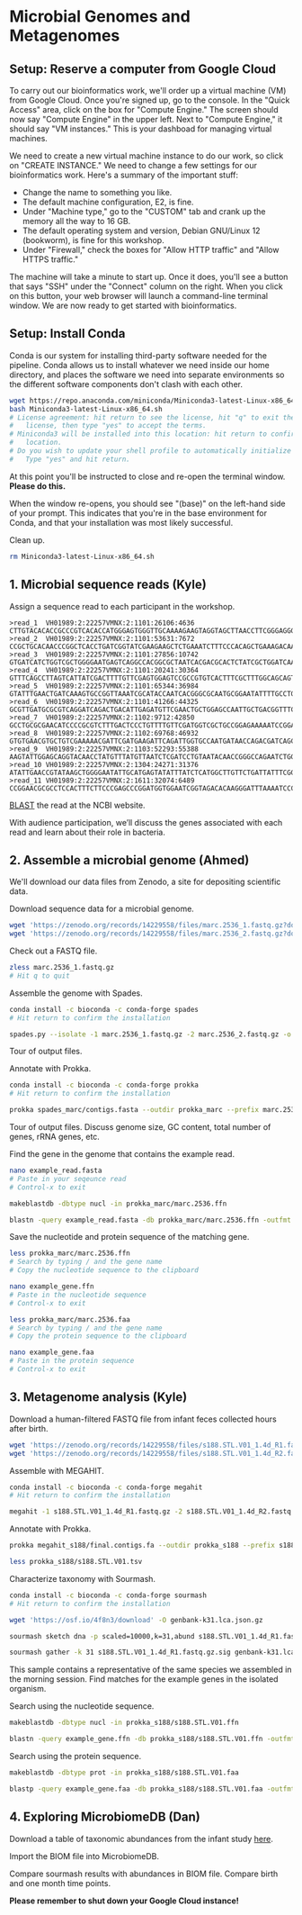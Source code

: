 # Microbial Genomes and Metagenomes

## Setup: Reserve a computer from Google Cloud

To carry out our bioinformatics work, we'll order up a virtual machine
(VM) from Google Cloud. Once you're signed up, go to the console. In
the "Quick Access" area, click on the box for "Compute Engine." The
screen should now say "Compute Engine" in the upper left. Next to
"Compute Engine," it should say "VM instances." This is your dashboad
for managing virtual machines.

We need to create a new virtual machine instance to do our work, so
click on "CREATE INSTANCE." We need to change a few settings for our
bioinformatics work. Here's a summary of the important stuff:

* Change the name to something you like.
* The default machine configuration, E2, is fine.
* Under "Machine type," go to the "CUSTOM" tab and crank up the
  memory all the way to 16 GB.
* The default operating system and version, Debian GNU/Linux 12 (bookworm),
  is fine for this workshop.
* Under "Firewall," check the boxes for "Allow HTTP traffic" and
  "Allow HTTPS traffic."

The machine will take a minute to start up. Once it does, you'll see a
button that says "SSH" under the "Connect" column on the right. When
you click on this button, your web browser will launch a command-line
terminal window. We are now ready to get started with bioinformatics.

## Setup: Install Conda

Conda is our system for installing third-party software needed for the
pipeline. Conda allows us to install whatever we need inside our home
directory, and places the software we need into separate environments
so the different software components don't clash with each other.

```bash
wget https://repo.anaconda.com/miniconda/Miniconda3-latest-Linux-x86_64.sh
bash Miniconda3-latest-Linux-x86_64.sh
# License agreement: hit return to see the license, hit "q" to exit the
#   license, then type "yes" to accept the terms.
# Miniconda3 will be installed into this location: hit return to confirm the
#   location.
# Do you wish to update your shell profile to automatically initialize conda?
#   Type "yes" and hit return.
```

At this point you'll be instructed to close and re-open the terminal
window. **Please do this.**

When the window re-opens, you should see "(base)" on the left-hand
side of your prompt. This indicates that you're in the base
environment for Conda, and that your installation was most likely
successful.

Clean up.

```bash
rm Miniconda3-latest-Linux-x86_64.sh
```

## 1. Microbial sequence reads (Kyle)

Assign a sequence read to each participant in the workshop.

```
>read_1  VH01989:2:22257VMNX:2:1101:26106:4636
CTTGTACACACCGCCCGTCACACCATGGGAGTGGGTTGCAAAAGAAGTAGGTAGCTTAACCTTCGGGAGGGCGCTTACCACTTTGTGATTCATGACTGGGGTGAAGTCGTAACAAGGTAACCGTAGGGGAACCTGCGGTTGGATCACCTCC
>read_2  VH01989:2:22257VMNX:2:1101:53631:7672
CCGCTGCACAACCCGGCTCACCTGATCGGTATCGAAGAAGCTCTGAAATCTTTCCCACAGCTGAAAGACAAAAACGTTGCTGTATTTGACACCGCGTTCCACCAGACTATGCCGGAAGAGTCTTACCTCTACGCCCTGCCGTACAACCTGT
>read_3  VH01989:2:22257VMNX:2:1101:27856:10742
GTGATCATCTGGTCGCTGGGGAATGAGTCAGGCCACGGCGCTAATCACGACGCACTCTATCGCTGGATCAAATCTGTCGATCCTTCCCGCCCGGTACAGTATGAAGGCGGCGGAGCCGACACCTCCGCAACCGATATTATTTGCCCGATGT
>read_4  VH01989:2:22257VMNX:2:1101:20241:30364
GTTTCAGCCTTAGTCATTATCGACTTTTGTTCGAGTGGAGTCCGCCGTGTCACTTTCGCTTTGGCAGCAGTGTCTTGCCCGATTGCAGGATGAGTTACCAGCCACAGAATTCAGTATGTGGATACGCCCATTGCAGGCGGAACTGAGCGAT
>read_5  VH01989:2:22257VMNX:2:1101:65344:36984
GTATTTGAACTGATCAAAGTGCCGGTTAAATCGCATACCAATCACGGGCGCAATGCGGAATATTTTGCCTGGGTGCAAAAACATTTACGTGAACACCCCGTCGATAGAGTCGTTGGATTTAATAAAATGCCGGGGCTGGACGTTTATTATG
>read_6  VH01989:2:22257VMNX:2:1101:41266:44325
GCGTTGATGCGCGTCAGGATCAGACTGACATTGAGATGTTCGAACTGCTGGAGCCAATTGCTGACGGTTTCCGTAACTATCGCGCTCGTCTGGACGTTTCCACCACCGAGTCACTGTTGATTGATAAAGCACAGCAACTGACGCTGACCGC
>read_7  VH01989:2:22257VMNX:2:1102:9712:42850
GCCTGCGCGAACATCCCCGCGTCTTTGACTCCCTGTTTTGTTCGATGGTCGCTGCCGGAGAAAAATCCGGACATCTCGACGTGGTGCTCAATCGCCTGGCGGATTACACCGAACAGCGGCAGCGTCTGAAATCACGCCTGCTGCAGGCCAT
>read_8  VH01989:2:22257VMNX:2:1102:69768:46932
GTGTGAACGTGCTGTCGAAAAACGATTCGATGAAGATTCAGATTGGTGCCAATGATAACCAGACGATCAGCATTGGCTTGCAACAAATCGACAGTACCACTTTGAATCTGAAAGGATTTACCGTGTCCGGCATGGCGGATTTCAGCGCGGC
>read_9  VH01989:2:22257VMNX:2:1103:52293:55388
AAGTATTGGAGCAGGTACAACCTATGTTTATGTTAATCTCGATCCTGTAATACAACCGGGCCAGAATCTGGTTGTAGACTTGTCTCAGCATATAAGTTGCTGGAATGATTACGGCGGCTGGTACGACACTGATCATATAAACCTGGTACAA
>read_10 VH01989:2:22257VMNX:2:1304:24271:31376
ATATTGAACCGTATAAGCTGGGGAATATTGCATGAGTATATTTATCTCATGGCTTGTTCTGATTATTTCGGTGGTCTGCGCCATTGGGATTATGCAAATTATTCATTCAGTAAAAAAGATTGAACGCTTTTTCACTGGCGAATAACAGCGC
>read_11 VH01989:2:22257VMNX:2:1611:32074:6489
CCGGAACGCGCCTCCACTTTCTTCCCGAGCCCGGATGGTGGAATCGGTAGACACAAGGGATTTAAAATCCCTCGGCGTTCGCGCTGTGCGGGTTCAAGTCCCGCTCCGGGTACCATGGGAAAGATAAGAATAAAATCAAAGCAATAAGCCT
```

[BLAST](https://blast.ncbi.nlm.nih.gov/Blast.cgi) the read at the NCBI
website.

With audience participation, we’ll discuss the genes associated with
each read and learn about their role in bacteria.

## 2. Assemble a microbial genome (Ahmed)

We'll download our data files from Zenodo, a site for depositing
scientific data.

Download sequence data for a microbial genome.

```bash
wget 'https://zenodo.org/records/14229558/files/marc.2536_1.fastq.gz?download=1' -O marc.2536_1.fastq.gz
wget 'https://zenodo.org/records/14229558/files/marc.2536_2.fastq.gz?download=1' -O marc.2536_2.fastq.gz
```

Check out a FASTQ file.

```bash
zless marc.2536_1.fastq.gz
# Hit q to quit
```

Assemble the genome with Spades.

```bash
conda install -c bioconda -c conda-forge spades
# Hit return to confirm the installation
```

```bash
spades.py --isolate -1 marc.2536_1.fastq.gz -2 marc.2536_2.fastq.gz -o spades_marc
```

Tour of output files.

Annotate with Prokka.

```bash
conda install -c bioconda -c conda-forge prokka
# Hit return to confirm the installation
```

```bash
prokka spades_marc/contigs.fasta --outdir prokka_marc --prefix marc.2536
```

Tour of output files. Discuss genome size, GC content, total number of
genes, rRNA genes, etc.

Find the gene in the genome that contains the example read.

```bash
nano example_read.fasta
# Paste in your seqeunce read
# Control-x to exit
```

```bash
makeblastdb -dbtype nucl -in prokka_marc/marc.2536.ffn
```

```bash
blastn -query example_read.fasta -db prokka_marc/marc.2536.ffn -outfmt 7
```

Save the nucleotide and protein sequence of the matching gene.

```bash
less prokka_marc/marc.2536.ffn
# Search by typing / and the gene name
# Copy the nucleotide sequence to the clipboard
```

```bash
nano example_gene.ffn
# Paste in the nucleotide sequence
# Control-x to exit
```

```bash
less prokka_marc/marc.2536.faa
# Search by typing / and the gene name
# Copy the protein sequence to the clipboard
```

```bash
nano example_gene.faa
# Paste in the protein sequence
# Control-x to exit
```

## 3. Metagenome analysis (Kyle)

Download a human-filtered FASTQ file from infant feces collected hours
after birth.

```bash
wget 'https://zenodo.org/records/14229558/files/s188.STL.V01_1.4d_R1.fastq.gz?download=1' -O s188.STL.V01_1.4d_R1.fastq.gz
wget 'https://zenodo.org/records/14229558/files/s188.STL.V01_1.4d_R2.fastq.gz?download=1' -O s188.STL.V01_1.4d_R2.fastq.gz
```

Assemble with MEGAHIT.

```bash
conda install -c bioconda -c conda-forge megahit
# Hit return to confirm the installation
```

```bash
megahit -1 s188.STL.V01_1.4d_R1.fastq.gz -2 s188.STL.V01_1.4d_R2.fastq.gz -o megahit_s188
```

Annotate with Prokka.

```bash
prokka megahit_s188/final.contigs.fa --outdir prokka_s188 --prefix s188.STL.V01
```

```bash
less prokka_s188/s188.STL.V01.tsv
```

Characterize taxonomy with Sourmash.

```bash
conda install -c bioconda -c conda-forge sourmash
# Hit return to confirm the installation
```

```bash
wget 'https://osf.io/4f8n3/download' -O genbank-k31.lca.json.gz
```

```bash
sourmash sketch dna -p scaled=10000,k=31,abund s188.STL.V01_1.4d_R1.fastq.gz --name-from-first
```

```bash
sourmash gather -k 31 s188.STL.V01_1.4d_R1.fastq.gz.sig genbank-k31.lca.json.gz
```

This sample contains a representative of the same species we assembled
in the morning session. Find matches for the example genes in the
isolated organism.

Search using the nucleotide sequence.

```bash
makeblastdb -dbtype nucl -in prokka_s188/s188.STL.V01.ffn
```

```bash
blastn -query example_gene.ffn -db prokka_s188/s188.STL.V01.ffn -outfmt 7
```

Search using the protein sequence.

```bash
makeblastdb -dbtype prot -in prokka_s188/s188.STL.V01.faa
```

```bash
blastp -query example_gene.faa -db prokka_s188/s188.STL.V01.faa -outfmt 7
```

## 4. Exploring MicrobiomeDB (Dan)

Download a table of taxonomic abundances from the infant study
[here](igram_birth_1m.biom).

Import the BIOM file into MicrobiomeDB.

Compare sourmash results with abundances in BIOM file. Compare birth
and one month time points.

**Please remember to shut down your Google Cloud instance!**
